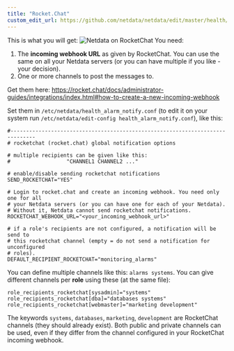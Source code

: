 ```yaml
---
title: "Rocket.Chat"
custom_edit_url: https://github.com/netdata/netdata/edit/master/health/notifications/rocketchat/README.md
---
```




This is what you will get:
![Netdata on RocketChat](https://i.imgur.com/Zu4t3j3.png)
You need:

1.  The **incoming webhook URL** as given by RocketChat. You can use the same on all your Netdata servers (or you can have multiple if you like - your decision).
2.  One or more channels to post the messages to.

Get them here: <https://rocket.chat/docs/administrator-guides/integrations/index.html#how-to-create-a-new-incoming-webhook>

Set them in `/etc/netdata/health_alarm_notify.conf` (to edit it on your system run `/etc/netdata/edit-config health_alarm_notify.conf`), like this:

```
#------------------------------------------------------------------------------
# rocketchat (rocket.chat) global notification options

# multiple recipients can be given like this:
#                  "CHANNEL1 CHANNEL2 ..."

# enable/disable sending rocketchat notifications
SEND_ROCKETCHAT="YES"

# Login to rocket.chat and create an incoming webhook. You need only one for all
# your Netdata servers (or you can have one for each of your Netdata).
# Without it, Netdata cannot send rocketchat notifications.
ROCKETCHAT_WEBHOOK_URL="<your_incoming_webhook_url>"

# if a role's recipients are not configured, a notification will be send to
# this rocketchat channel (empty = do not send a notification for unconfigured
# roles).
DEFAULT_RECIPIENT_ROCKETCHAT="monitoring_alarms"
```

You can define multiple channels like this: `alarms systems`.
You can give different channels per **role** using these (at the same file):

```
role_recipients_rocketchat[sysadmin]="systems"
role_recipients_rocketchat[dba]="databases systems"
role_recipients_rocketchat[webmaster]="marketing development"
```

The keywords `systems`, `databases`, `marketing`, `development` are RocketChat channels (they should already exist).
Both public and private channels can be used, even if they differ from the channel configured in your RocketChat incoming webhook.


